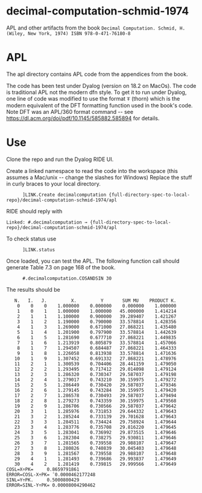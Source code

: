 # decimal-computation-schmid-1974
APL and other artifacts from the book `Decimal Computation. Schmid, H. (Wiley, New York, 1974) ISBN 978-0-471-76180-8`

# APL

The apl directory contains APL code from the appendices from the book.

The code has been test under Dyalog (version on 18.2 on MacOs). The code is traditional APL not the modern dfn style. To get it to run under Dyalog, one line of code was modified to use the format ⍕ (thorn) which is the modern equivalent of the DFT formatting function used in the book's code. Note DFT was an APL/360 format command -- see https://dl.acm.org/doi/pdf/10.1145/585882.585894 for details.

# Use

Clone the repo and run the Dyalog RIDE UI.

Create a linked namespace to read the code into the workspace (this assumes a Mac/unix -- change the slashes for Windows) Replace the stuff in curly braces to your local directory.
```
      ]LINK.Create decimalcomputation {full-directory-spec-to-local-repo}/decimal-computation-schmid-1974/apl
```
RIDE should reply with
```
Linked: #.decimalcomputation → {full-directory-spec-to-local-repo}/decimal-computation-schmid-1974/apl
```

To check status use
```
      ]LINK.status
 ```
      
Once loaded, you can test the APL. The following function call should generate Table 7.3 on page 168 of the book.

```
      #.decimalcomputation.COSANDSIN 30
```
The results should be
```
   N.   I.   J.         X.         Y       SUM MU    PRODUCT K. 
    0    0    0    1.000000    0.000000    0.000000    1.000000
    1    0    1    1.000000    1.000000   45.000000    1.414214
    2    1    1    1.100000    0.900000   39.289407    1.421267
    3    1    2    1.190000    0.790000   33.578814    1.428356
    4    1    3    1.269000    0.671000   27.868221    1.435480
    5    1    4    1.201900    0.797900   33.578814    1.442639
    6    1    5    1.281690    0.677710   27.868221    1.449835
    7    1    6    1.213919    0.805879   33.578814    1.457066
    8    1    7    1.294507    0.684487   27.868221    1.464333
    9    1    8    1.226058    0.813938   33.578814    1.471636
   10    1    9    1.307452    0.691332   27.868221    1.478976
   11    2    1    1.300539    0.704406   28.441159    1.479050
   12    2    2    1.293495    0.717412   29.014098    1.479124
   13    2    3    1.286320    0.730347   29.587037    1.479198
   14    2    4    1.279017    0.743210   30.159975    1.479272
   15    2    5    1.286449    0.730420   29.587037    1.479346
   16    2    6    1.279145    0.743284   30.159975    1.479420
   17    2    7    1.286578    0.730493   29.587037    1.479494
   18    2    8    1.279273    0.743359   30.159975    1.479568
   19    2    9    1.286706    0.730566   29.587037    1.479642
   20    3    1    1.285976    0.731853   29.644332    1.479643
   21    3    2    1.285244    0.733139   29.701628    1.479643
   22    3    3    1.284511    0.734424   29.758924    1.479644
   23    3    4    1.283776    0.735708   29.816220    1.479645
   24    3    5    1.283041    0.736992   29.873515    1.479646
   25    3    6    1.282304    0.738275   29.930811    1.479646
   26    3    7    1.281565    0.739558   29.988107    1.479647
   27    3    8    1.280826    0.740839   30.045403    1.479648
   28    3    9    1.281567    0.739558   29.988107    1.479648
   29    4    1    1.281493    0.739686   29.993837    1.479649
   30    4    2    1.281419    0.739815   29.999566    1.479649
COSL=X÷PK=     0.8659791861
ERROR=COSL-X÷PK= ¯0.0000462177248
SINL=Y÷PK.     0.5000800429
ERROR=SINL-Y÷PK= 0.00008004290462
      